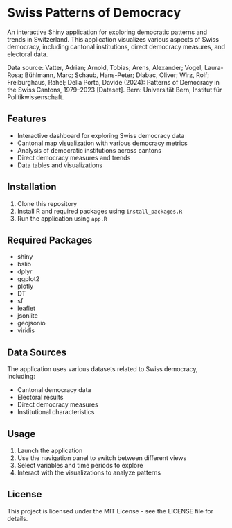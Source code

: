 # Swiss Patterns of Democracy

An interactive Shiny application for exploring democratic patterns and trends in Switzerland. This application visualizes various aspects of Swiss democracy, including cantonal institutions, direct democracy measures, and electoral data.

Data source: Vatter, Adrian; Arnold, Tobias; Arens, Alexander; Vogel, Laura-Rosa; Bühlmann, Marc; Schaub, Hans-Peter; Dlabac, Oliver; Wirz, Rolf; Freiburghaus, Rahel; Della Porta, Davide (2024): Patterns of Democracy in the Swiss Cantons, 1979–2023 [Dataset]. Bern: Universität Bern, Institut für Politikwissenschaft.

## Features

- Interactive dashboard for exploring Swiss democracy data
- Cantonal map visualization with various democracy metrics
- Analysis of democratic institutions across cantons
- Direct democracy measures and trends
- Data tables and visualizations

## Installation

1. Clone this repository
2. Install R and required packages using `install_packages.R`
3. Run the application using `app.R`

## Required Packages

- shiny
- bslib
- dplyr
- ggplot2
- plotly
- DT
- sf
- leaflet
- jsonlite
- geojsonio
- viridis

## Data Sources

The application uses various datasets related to Swiss democracy, including:
- Cantonal democracy data
- Electoral results
- Direct democracy measures
- Institutional characteristics

## Usage

1. Launch the application
2. Use the navigation panel to switch between different views
3. Select variables and time periods to explore
4. Interact with the visualizations to analyze patterns

## License

This project is licensed under the MIT License - see the LICENSE file for details. 
